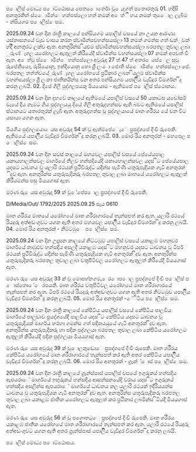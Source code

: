 ප ොලිස් මොධ්‍ය ප ොට්ඨොසය පෙත ෙොර්තො වූ ෙැදගත් පතොරතුරු 01. හදිසි අනතුරකින් ස්ෙොමින්ෙහන්පස්ලො හත් නමක් අ ෙත්ී හය නමක් තුෙොල ලැබීම - න්සියගම ප ොලිස් ෙසම.

2025.09.24 වන දින රාත්‍රී කාලයේ පන්සියගම යපාලිස් වසයේ නා උයන ආරණ්‍ය යස්නාසනයේ වැඩ වාසය කරන ස්වාමීන්සවහන්සයස්ලා 13 නමක් ගමන්ස ගත් ඩක්ුවක් හදිි අනතුරට ලක්ව ඇත. අනතුරින්ස ියළුම ස්වාමීන්සවහන්සයස්ලා බරපතල තුවාල ලබා ුරුණ්‍ෑගල යරෝහලට ඇතුලත් කිරීයේදී ස්වාමීන්ස වහන්සයස්ලා 07 නමක් අපවත් වී ඇත. අ ෙත්වූ ස්ෙොමීන්ෙහන්පස්ලො අවුරුද 27 ත් 47 ත් අතර ෙයස්ෙල සුවූ රුපේනියො, රුසියොනු, ඉන්දියොනු හො ශ්‍රී ලං ො ජොති ස්ෙොමීන් ෙහන්පස්ලො පේ. බරපතල තත්ත්වයේ ුරුණ්‍ෑගල යරෝහයේ ප්‍රථිකාර ලබන ියලුම ස්වාමීන්ස වහන්සයස්ලා ශ්‍රී ලංකා ජාතිකයින්ස වන අතර පන්සියගම යපාලිිය වැඩිදුර විමර්ශන ිදු කරනු ලබයි. 02. දිපේ ගිලී පුද්ගලපයකු මියයොම - ඇතිමපේ ප ොලිස් ස්ථොනය.

2025.09.24 වන දින දහවේ කාලයේ ඇතිමයේ යපාලිස් වසයේ 50 යකාටස යඩෝසර් වැයේ දිය නෑමට ගිය පුද්ගලයයු දියේ ගිලී අතුරුදහන්සව ඇති බවට ඇතිමයේ යපාලිස් ස්ථානයට යතාරතුරක් ලැබී ඇත. අතුරුදහන්ස වූ පුද්ගලයායේ මෘත ශරීරය යේ වන විට යසායා යගන ඇත.

මියගිය පුද්ගලයො ෙයස අවුරුද 54 ක් වූ ඇත්මපේෙැෙ ප්‍රපද්ශපේ දිංචි රුපෙකි. ඇතිමයේ යපාලිිය වැඩිදුර විමර්ශන ිදු කරනු ලබයි. 03. මොර රිය අනතුරක් - මහපෙල ප ොලිස් ෙසම.

2025.09.24 වන දින සවස් කාලයේ මහයවල යපාලිස් වසයේ පේයේයපාල යකායහාලන්සවල මාර්ගයේ නිලව හන්සදියේදී යකායහාලන්සවල යදස ිට පේයේයපාල යදසට ධාවනය වූ යලාරි රථයක් ප්‍රථිවිරුද්ධ යදින්ස පැමිණි යතුරුපැදියක ගැටී අනතුරක් ිදුව ඇත. අනතුරින්ස යතුරුපැදිකරු බරපතල තුවාල ලබා මාතයේ යරෝහලට ඇතුලත් කිරීයමන්ස පසු මියයගාස් ඇත.

මරණ රු ෙයස අවුරුද 59 ක් වූ ේපේප ොල ප්‍රපද්ශපේ දිංචි රුපෙකි.

D/Media/Out/ 1792/2025 2025.09.25 පැය 0610

මෘත ශරීරය මාතයේ යරෝහයේ මෘත ශරීරාගාරයේ තැන්සපත් කර ඇත. යලාරි රථයේ රියදුරු අත්අඩංගුවට යගන ඇති අතර මහයවල යපාලිිය වැඩිදුර විමර්ශන ිදු කරනු ලබයි. 04. මොර රිය අනතුරක් - නිට්ටඹුෙ ප ොලිස් ෙසම.

2025.09.24 වන දින උදෑසන කාලයේ නිට්ටඹුව යපාලිස් වසයේ යකාළඹ මහනුවර මාර්ගයේ නාඹුළුව හන්සදිය අසලදී යකාළඹ යදස ිට මහනුවර යදසට ධාවනය වූ ටිපර් රථයක් ප්‍රථිවිරුද්ධ යදින්ස පැමිණි යතුරුපැදියක ගැටී අනතුරක් ිදුව ඇත. අනතුරින්ස යතුරුපැදිකරු බරපතල තුවාල ලබා වතුපිටිවල යරෝහලට ඇතුලත් කිරීයේදී මියයගාස් ඇත.

මරණ රු ෙයස අවුරුද 33 ක් වූ මොපහ්නගම, ෙර ොප ොල ප්‍රපද්ශපේ දිංචි ප ොලිස් ප ොස්තො ේෙරපයකි. මෘත ශරීරය වතුපිටිවල යරෝහයේ මෘත ශරීරාගාරයේ තැන්සපත් කර ඇත. ටිපර් රථයේ රියදුරු අත්අඩංගුවට යගන ඇති අතර නිට්ටඹුව යපාලිිය වැඩිදුර විමර්ශන ිදු කරනු ලබයි. 05. මොර රිය අනතුරක් - ේිටිය ප ොලිස් ෙසම.

2025.09.24 වන දින රාත්‍රී කාලයේ කේපිටිය යපාලිස් වසයේ කේපිටිය පාලවිය මාර්ගයේ පාලුඩාව ප්‍රයද්ශයේදී පාලවිය යදස ිට කේපිටිය යදසට ධාවනය වූ යතුරුපැදියක් මාර්ගය හරහා ගමන්ස ගත් පදිකයයුයේ ගැටී අනතුරක් ිදුව ඇත. අනතුරින්ස යතුරුපැදිකරු හා පදික පුද්ගලයා බරපතල තුවාල ලබා කේපිටිය යරෝහලට ඇතුලත් කිරීයේදී පදික පුද්ගලයා මියයගාස් ඇත.

මරණ රු ෙයස අවුරුද 39 ක් වූ ොලකුඩොෙ ප්‍රපද්ශපේ දිංචි රුපෙකි. මෘත ශරීරය කේපිටිය යරෝහයේ මෘත ශරීරාගාරයේ තැන්සපත් කර ඇති අතර කේපිටිය යපාලිිය වැඩිදුර විමර්ශන ිදු කරනු ලබයි. 06. මොර රිය අනතුරක් - ග්‍රෑන්් ොස් ප ොලිස් ෙසම.

2025.09.24 වන දින රාත්‍රී කාලයේ ග්‍රෑන්ස්පාස් යපාලිස් වසයේ ඉගුරුකය් හන්සදිය ඇපයරාේ මාර්ගයේ ඉඟුරුකය් හන්සදිය ආසන්සනයේදී වරාය යදස ිට ඉගුරුකය් හන්සදිය අසලින්ස ඇපයරාේ මාර්ගයේ ධාවනය කල යලාරි රථයක් ඉදිරියයන්ස ධාවනය වූ යතුරුපැදියක ගැටී අනතුරක් ිදුව ඇත. අනතුරින්ස යතුරුපැදිකරු බරපතල තුවාල ලබා යකාළඹ ජාතික යරෝහලට ඇතුලත් කර ප්‍රථිකාර ලබමින්ස ිටියදී මියයගාස් ඇත.

මරණ රු ෙයස අවුරුද 56 ක් වූ පගොතටුෙ ප්‍රපද්ශපේ දිංචි රුපෙකි. මෘත ශරීරය යකාළඹ ජාතික යරෝහයේ මෘත ශරීරාගාරයේ තැන්සපත් කර ඇත. යලාරි රථයේ රියදුරු අත්අඩංගුවට යගන ඇති අතර ග්‍රෑන්ස්පාස් යපාලිිය වැඩිදුර විමර්ශන ිදු කරනු ලබයි.

ප ොලිස් මොධ්‍ය ප ොට්ඨොසය.
